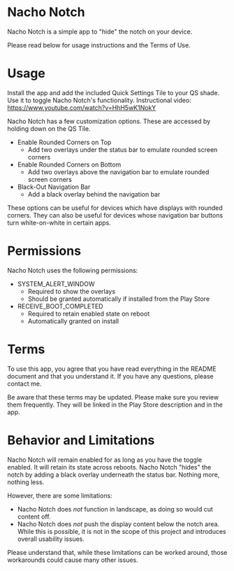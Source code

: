 # Nacho Notch

Nacho Notch is a simple app to "hide" the notch on your device.

Please read below for usage instructions and the Terms of Use.

# Usage

Install the app and add the included Quick Settings Tile to your QS shade. Use it to toggle Nacho Notch's functionality.
Instructional video: https://www.youtube.com/watch?v=HhH5wK1NokY

Nacho Notch has a few customization options. These are accessed by holding down on the QS Tile.
 - Enable Rounded Corners on Top
   - Add two overlays under the status bar to emulate rounded screen corners
 - Enable Rounded Corners on Bottom
   - Add two overlays above the navigation bar to emulate rounded screen corners
 - Black-Out Navigation Bar
   - Add a black overlay behind the navigation bar

These options can be useful for devices which have displays with rounded corners. They can also be useful for devices whose navigation bar buttons turn white-on-white in certain apps.

# Permissions

Nacho Notch uses the following permissions:
 - SYSTEM_ALERT_WINDOW
   - Required to show the overlays
   - Should be granted automatically if installed from the Play Store
 - RECEIVE_BOOT_COMPLETED
   - Required to retain enabled state on reboot
   - Automatically granted on install

# Terms

To use this app, you agree that you have read everything in the README document and that you understand it. If you have any questions, please contact me.

Be aware that these terms may be updated. Please make sure you review them frequently. They will be linked in the Play Store description and in the app.

# Behavior and Limitations

Nacho Notch will remain enabled for as long as you have the toggle enabled. It will retain its state across reboots.
Nacho Notch "hides" the notch by adding a black overlay underneath the status bar. Nothing more, nothing less.

However, there are some limitations:
 - Nacho Notch does *not* function in landscape, as doing so would cut content off.
 - Nacho Notch does *not* push the display content below the notch area. While this is possible, it is not in the scope of this project and introduces overall usability issues.

Please understand that, while these limitations can be worked around, those workarounds could cause many other issues.